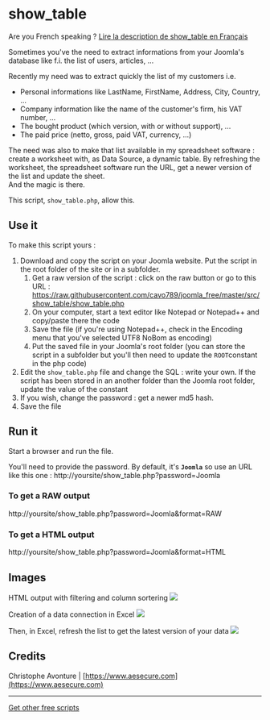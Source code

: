 # show_table

Are you French speaking ?  [Lire la description de show_table en Français](https://github.com/cavo789/joomla_free/blob/master/src/show_table/lisezmoi.md)

Sometimes you've the need to extract informations from your Joomla's database like f.i. the list of users, articles, ...

Recently my need was to extract quickly the list of my customers i.e. 
* Personal informations like LastName, FirstName, Address, City, Country, ...
* Company information like the name of the customer's firm, his VAT number, ...
* The bought product (which version, with or without support), ...
* The paid price (netto, gross, paid VAT, currency, ...)

The need was also to make that list available in my spreadsheet software : create a worksheet with, as Data Source, a dynamic table.
By refreshing the worksheet, the spreadsheet software run the URL, get a newer version of the list and update the sheet.  
And the magic is there.

This script, `show_table.php`, allow this.

## Use it

To make this script yours : 

1. Download and copy the script on your Joomla website. Put the script in the root folder of the site or in a subfolder.
   1. Get a raw version of the script : click on the raw button or go to this URL : https://raw.githubusercontent.com/cavo789/joomla_free/master/src/show_table/show_table.php
   2. On your computer, start a text editor like Notepad or Notepad++ and copy/paste there the code
   3. Save the file (if you're using Notepad++, check in the Encoding menu that you've selected UTF8 NoBom as encoding)
   4. Put the saved file in your Joomla's root folder (you can store the script in a subfolder but you'll then need to update the `ROOT`constant in the php code)
2. Edit the `show_table.php` file and change the SQL : write your own. If the script has been stored in an another folder than the Joomla root folder, update the value of the constant
3. If you wish, change the password : get a newer md5 hash.
4. Save the file

## Run it

Start a browser and run the file.

You'll need to provide the password. By default, it's **`Joomla`** so use an URL like this one : http://yoursite/show_table.php?password=Joomla

### To get a RAW output

http://yoursite/show_table.php?password=Joomla&format=RAW

### To get a HTML output

http://yoursite/show_table.php?password=Joomla&format=HTML

## Images

HTML output with filtering and column sortering
<img src="https://github.com/cavo789/joomla_free/blob/master/src/show_table/sample.png" />

Creation of a data connection in Excel
<img src="https://github.com/cavo789/joomla_free/blob/master/src/show_table/worksheet.png" />

Then, in Excel, refresh the list to get the latest version of your data
<img src="https://github.com/cavo789/joomla_free/blob/master/src/show_table/refresh.png" />


## Credits

Christophe Avonture | [https://www.aesecure.com](https://www.aesecure.com)

-----

[Get other free scripts](https://github.com/cavo789/joomla_free)
